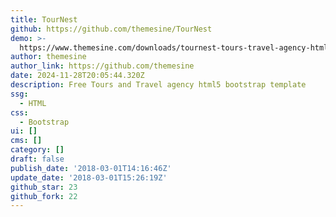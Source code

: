 ```yaml
---
title: TourNest
github: https://github.com/themesine/TourNest
demo: >-
  https://www.themesine.com/downloads/tournest-tours-travel-agency-html5-template/
author: themesine
author_link: https://github.com/themesine
date: 2024-11-28T20:05:44.320Z
description: Free Tours and Travel agency html5 bootstrap template
ssg:
  - HTML
css:
  - Bootstrap
ui: []
cms: []
category: []
draft: false
publish_date: '2018-03-01T14:16:46Z'
update_date: '2018-03-01T15:26:19Z'
github_star: 23
github_fork: 22
---
```

